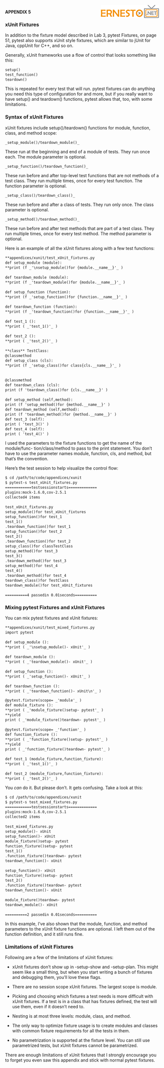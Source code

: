<img align="right" src="../logo.png">


**APPENDIX 5**

### xUnit Fixtures

In addition to the fixture model described in Lab 3, pytest Fixtures, on
page 51, pytest also supports xUnit style fixtures, which are similar to jUnit
for Java, cppUnit for C++, and so on.

Generally, xUnit frameworks use a flow of control that looks something
like this:

```
setup()
test_function()
teardown()
```

This is repeated for every test that will run. pytest fixtures can do anything you
need this type of configuration for and more, but if you really want to have setup()
and teardown() functions, pytest allows that, too, with some limitations.

### Syntax of xUnit Fixtures

xUnit fixtures include setup()/teardown() functions for module, function, class,
and method scope:

```
_setup_module()/teardown_module()_
```

These run at the beginning and end of a module of tests. They run once
each. The module parameter is optional.

```
_setup_function()/teardown_function()_
```
These run before and after top-level test functions that are not methods
of a test class. They run multiple times, once for every test function. The
function parameter is optional.

```
_setup_class()/teardown_class()_
```
These run before and after a class of tests. They run only once. The class
parameter is optional.

```
_setup_method()/teardown_method()_
```
These run before and after test methods that are part of a test class. They
run multiple times, once for every test method. The method parameter is
optional.


Here is an example of all the xUnit fixtures along with a few test functions:

```
**appendices/xunit/test_xUnit_fixtures.py
def setup_module (module):
**print (f _'\nsetup_module()for {module.__name__}'_ )

def teardown_module (module):
**print (f _'teardown_module()for {module.__name__}'_ )

def setup_function (function):
**print (f _'setup_function()for {function.__name__}'_ )

def teardown_function (function):
**print (f _'teardown_function()for {function.__name__}'_ )

def test_1 ():
**print ( _'test_1()'_ )

def test_2 ():
**print ( _'test_2()'_ )

**class** TestClass:
@classmethod
def setup_class (cls):
**print (f _'setup_class()for class{cls.__name__}'_ )


@classmethod
def teardown_class (cls):
print (f 'teardown_class()for {cls.__name__}' )

def setup_method (self,method):
print (f 'setup_method()for {method.__name__}' )
def teardown_method (self,method):
print (f 'teardown_method()for {method.__name__}' )
def test_3 (self):
print ( 'test_3()' )
def test_4 (self):
print ( 'test_4()' )
```

I used the parameters to the fixture functions to get the name of the module/func-
tion/class/method to pass to the print statement. You don’t have to use the
parameter names module, function, cls, and method, but that’s the convention.


Here’s the test session to help visualize the control flow:

```
$ cd /path/to/code/appendices/xunit
$ pytest-s test_xUnit_fixtures.py
============testsessionstarts=============
plugins:mock-1.6.0,cov-2.5.1
collected4 items

test_xUnit_fixtures.py
setup_module()for test_xUnit_fixtures
setup_function()for test_1
test_1()
.teardown_function()for test_1
setup_function()for test_2
test_2()
.teardown_function()for test_2
setup_class()for classTestClass
setup_method()for test_3
test_3()
.teardown_method()for test_3
setup_method()for test_4
test_4()
.teardown_method()for test_4
teardown_class()for TestClass
teardown_module()for test_xUnit_fixtures

==========4 passedin 0.01seconds==========
```

### Mixing pytest Fixtures and xUnit Fixtures

You can mix pytest fixtures and xUnit fixtures:

```
**appendices/xunit/test_mixed_fixtures.py
import pytest

def setup_module ():
**print ( _'\nsetup_module()- xUnit'_ )

def teardown_module ():
**print ( _'teardown_module()- xUnit'_ )

def setup_function ():
**print ( _'setup_function()- xUnit'_ )

def teardown_function ():
**print ( _'teardown_function()- xUnit\n'_ )
```


```
@pytest.fixture(scope= _'module'_ )
def module_fixture ():
**print ( _'module_fixture()setup- pytest'_ )
**yield
print ( _'module_fixture()teardown- pytest'_ )

@pytest.fixture(scope= _'function'_ )
def function_fixture ():
**print ( _'function_fixture()setup- pytest'_ )
**yield
print ( _'function_fixture()teardown- pytest'_ )

def test_1 (module_fixture,function_fixture):
**print ( _'test_1()'_ )

def test_2 (module_fixture,function_fixture):
**print ( _'test_2()'_ )
```

You _can_ do it. But please don’t. It gets confusing. Take a look at this:

```
$ cd /path/to/code/appendices/xunit
$ pytest-s test_mixed_fixtures.py
============testsessionstarts=============
plugins:mock-1.6.0,cov-2.5.1
collected2 items

test_mixed_fixtures.py
setup_module()- xUnit
setup_function()- xUnit
module_fixture()setup- pytest
function_fixture()setup- pytest
test_1()
.function_fixture()teardown- pytest
teardown_function()- xUnit

setup_function()- xUnit
function_fixture()setup- pytest
test_2()
.function_fixture()teardown- pytest
teardown_function()- xUnit

module_fixture()teardown- pytest
teardown_module()- xUnit

==========2 passedin 0.01seconds==========
```

In this example, I’ve also shown that the module, function, and method parameters
to the xUnit fixture functions are optional. I left them out of the function
definition, and it still runs fine.


### Limitations of xUnit Fixtures

Following are a few of the limitations of xUnit fixtures:

- xUnit fixtures don’t show up in -setup-show and -setup-plan. This might seem
    like a small thing, but when you start writing a bunch of fixtures and
    debugging them, you’ll love these flags.

- There are no session scope xUnit fixtures. The largest scope is module.

- Picking and choosing which fixtures a test needs is more difficult with
    xUnit fixtures. If a test is in a class that has fixtures defined, the test will
    use them, even if it doesn’t need to.

- Nesting is at most three levels: module, class, and method.

- The only way to optimize fixture usage is to create modules and classes
    with common fixture requirements for all the tests in them.

- No parametrization is supported at the fixture level. You can still use
    parametrized tests, but xUnit fixtures cannot be parametrized.

There are enough limitations of xUnit fixtures that I strongly encourage you
to forget you even saw this appendix and stick with normal pytest fixtures.



